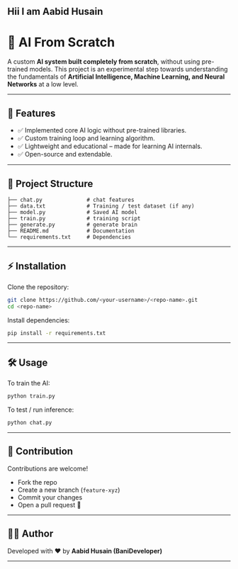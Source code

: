 ## Hii I am Aabid Husain ##

# 🚀 AI From Scratch

A custom **AI system built completely from scratch**, without using pre-trained models.
This project is an experimental step towards understanding the fundamentals of **Artificial Intelligence, Machine Learning, and Neural Networks** at a low level.

---

## 📌 Features

* ✅ Implemented core AI logic without pre-trained libraries.
* ✅ Custom training loop and learning algorithm.
* ✅ Lightweight and educational – made for learning AI internals.
* ✅ Open-source and extendable.

---

## 📂 Project Structure

```
├── chat.py              # chat features  
├── data.txt             # Training / test dataset (if any)  
├── model.py             # Saved AI model  
├── train.py             # training script
├── generate.py          # generate brain 
├── README.md            # Documentation  
└── requirements.txt     # Dependencies
```

---

## ⚡ Installation

Clone the repository:

```bash
git clone https://github.com/<your-username>/<repo-name>.git
cd <repo-name>
```

Install dependencies:

```bash
pip install -r requirements.txt
```

---

## 🛠️ Usage

To train the AI:

```bash
python train.py
```

To test / run inference:

```bash
python chat.py
```

---

## 🤝 Contribution

Contributions are welcome!

* Fork the repo
* Create a new branch (`feature-xyz`)
* Commit your changes
* Open a pull request 🚀

---

## 👨‍💻 Author

Developed with ❤️ by **Aabid Husain (BaniDeveloper)**

---
